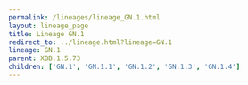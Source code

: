 ```yaml
---
permalink: /lineages/lineage_GN.1.html
layout: lineage_page
title: Lineage GN.1
redirect_to: ../lineage.html?lineage=GN.1
lineage: GN.1
parent: XBB.1.5.73
children: ['GN.1', 'GN.1.1', 'GN.1.2', 'GN.1.3', 'GN.1.4']
---
```

